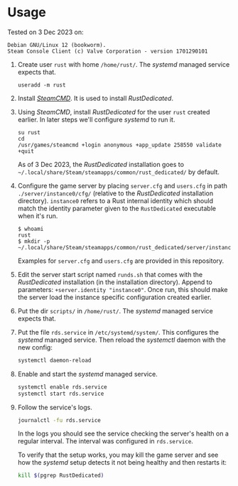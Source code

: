 # Usage

Tested on 3 Dec 2023 on:
```
Debian GNU/Linux 12 (bookworm).
Steam Console Client (c) Valve Corporation - version 1701290101
```

1. Create user `rust` with home `/home/rust/`. The _systemd_ managed service
   expects that.

   ```
   useradd -m rust
   ```

2. Install [_SteamCMD_](https://developer.valvesoftware.com/wiki/SteamCMD).
   It is used to install _RustDedicated_.

3. Using _SteamCMD_, install _RustDedicated_ for the user `rust` created earlier.
   In later steps we'll configure _systemd_ to run it.

   ```
   su rust
   cd
   /usr/games/steamcmd +login anonymous +app_update 258550 validate +quit
   ```

   As of 3 Dec 2023, the _RustDedicated_ installation goes to
   `~/.local/share/Steam/steamapps/common/rust_dedicated/` by default.

4. Configure the game server by placing `server.cfg` and `users.cfg` in path
   `./server/instance0/cfg/` (relative to the _RustDedicated_ installation
   directory). `instance0` refers to a Rust internal identity which should match
   the identity parameter given to the `RustDedicated` executable when it's run.

   ```
   $ whoami
   rust
   $ mkdir -p ~/.local/share/Steam/steamapps/common/rust_dedicated/server/instance0/cfg
   ```

   Examples for `server.cfg` and `users.cfg` are provided in this repository.

5. Edit the server start script named `runds.sh` that comes with the _RustDedicated_
   installation (in the installation directory). Append to parameters:
   `+server.identity "instance0"`. Once run, this should make the server load
   the instance specific configuration created earlier.

6. Put the dir `scripts/` in `/home/rust/`. The _systemd_ managed service
   expects that.

7. Put the file `rds.service` in `/etc/systemd/system/`. This configures the
   _systemd_ managed service. Then reload the _systemctl_ daemon with the new
   config:

   ```bash
   systemctl daemon-reload
   ```

8. Enable and start the _systemd_ managed service.

   ```bash
   systemctl enable rds.service
   systemctl start rds.service
   ```

9. Follow the service's logs.

   ```bash
   journalctl -fu rds.service
   ```

   In the logs you should see the service checking the server's health on a
   regular interval. The interval was configured in `rds.service`.

   To verify that the setup works, you may kill the game server and see how
   the _systemd_ setup detects it not being healthy and then restarts it:

   ```bash
   kill $(pgrep RustDedicated)
   ```
